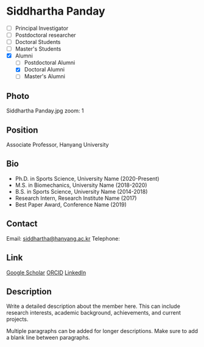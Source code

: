 <!-- 홈페이지에 표시될 영문 이름을 입력하세요. 파일명도 입력하신 것과 같게 꼭 수정해주세요. -->
# Siddhartha Panday

<!-- 소속 카테고리를 선택하세요. 해당하는 카테고리 앞의 [ ]에 x를 넣어주세요. 꼭 하나만 선택하세요. -->
- [ ] Principal Investigator
- [ ] Postdoctoral researcher
- [ ] Doctoral Students
- [ ] Master's Students
- [x] Alumni <!-- Alumni를 선택한 경우 어떤 Alumni인지 아래 체크박스에 체크해주세요. -->
  - [ ] Postdoctoral Alumni
  - [x] Doctoral Alumni
  - [ ] Master's Alumni

## Photo
<!-- 본인 파일명을 입력하세요. 사진은 assets/people/photos/ 디렉토리에 저장해주세요. -->
Siddhartha Panday.jpg
zoom: 1

## Position
<!-- 직위, 소속 학과(소속 팀), 대학교(회사 혹인 기관) 순서로 작성해주세요. 꼭 쉼표로 구분해주세요. -->
Associate Professor, Hanyang University

## Bio
<!-- 본인의 학력, 경력, 수상 내역 등을 한 줄씩 입력해주세요. 최신 내용이 위로 가도록 작성해주세요. -->
- Ph.D. in Sports Science, University Name (2020-Present)
- M.S. in Biomechanics, University Name (2018-2020)
- B.S. in Sports Science, University Name (2014-2018)
- Research Intern, Research Institute Name (2017)
- Best Paper Award, Conference Name (2019)

## Contact
<!-- 연락처 정보를 입력하세요. 이메일은 필수입니다. -->
Email: siddhartha@hanyang.ac.kr
Telephone: 

## Link
<!-- 관련 학술 프로필 링크를 입력하세요. 선택사항입니다. -->
[Google Scholar](https://scholar.google.com/citations?user=XXXX)
[ORCID](https://orcid.org/XXXX-XXXX-XXXX-XXXX)
[LinkedIn](https://www.linkedin.com/in/username)

## Description
<!-- 본인에 대한 자세한 설명을 작성하세요. 연구 관심사, 학력, 업적, 현재 프로젝트 등을 자유롭게 포함할 수 있습니다. -->
Write a detailed description about the member here. This can include research interests, academic background, achievements, and current projects.

Multiple paragraphs can be added for longer descriptions. Make sure to add a blank line between paragraphs.
